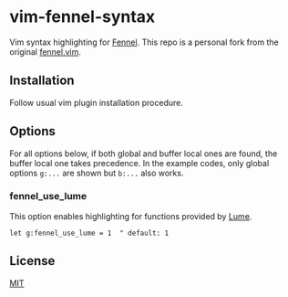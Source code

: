 # vim-fennel-syntax

Vim syntax highlighting for [Fennel][1].
This repo is a personal fork from the original [fennel.vim][2].

## Installation

Follow usual vim plugin installation procedure.

## Options

For all options below, if both global and buffer local ones are found, the
buffer local one takes precedence.  In the example codes, only global options
`g:...` are shown but `b:...` also works.

### fennel_use_lume

This option enables highlighting for functions provided by [Lume][3].

```vim
let g:fennel_use_lume = 1  " default: 1
```

## License

[MIT](LICENSE)

[1]: https://fennel-lang.org/
[2]: https://github.com/bakpakin/fennel.vim/
[3]: https://github.com/rxi/lume/

<!-- vim: set tw=78 spell: -->
